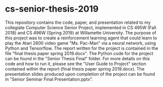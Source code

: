 # cs-senior-thesis-2019
This repository contains the code, paper, and presentation related to my collegiate Computer Science Senior Project, implemented in CS 495W (Fall 2018) and CS 496W (Spring 2019) at Willamette University. The purpose of this project was to create a reinforcement learning agent that could learn to play the Atari 2600 video game "Ms. Pac-Man" via a neural network, using Python and Tensorflow.
The report written for the project is contained in the file "final thesis paper spring 2019.docx".
The Python code for the project can be found in the "Senior Thesis Final" folder. For more details on this code and how to run it, please see the "User Guide to Project" section contained within the report (final thesis paper spring 2019.docx).
The presentation slides produced upon completion of the project can be found in "Senior Seminar Final Presentation.pptx".
